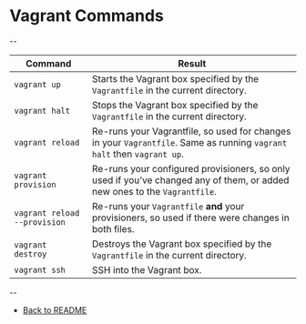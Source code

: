 # Vagrant Commands

--

Command | Result
------- | ------
`vagrant up` | Starts the Vagrant box specified by the `Vagrantfile` in the current directory.
`vagrant halt` | Stops the Vagrant box specified by the `Vagrantfile` in the current directory.
`vagrant reload` | Re-runs your Vagrantfile, so used for changes in your `Vagrantfile`. Same as running `vagrant halt` then `vagrant up`.
`vagrant provision` | Re-runs your configured provisioners, so only used if you've changed any of them, or added new ones to the `Vagrantfile`.
`vagrant reload --provision` | Re-runs your `Vagrantfile` **and** your provisioners, so used if there were changes in both files.
`vagrant destroy` | Destroys the Vagrant box specified by the `Vagrantfile` in the current directory.
`vagrant ssh` | SSH into the Vagrant box.

--

* [Back to README](../README.md)
